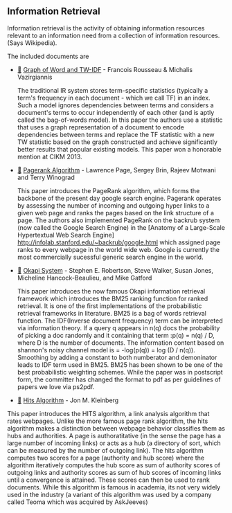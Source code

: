 ## Information Retrieval

Information retrieval is the activity of obtaining information resources relevant to an information need from a collection of information resources. (Says Wikipedia).

The included documents are

* [:scroll:](graph_of_word_and_tw_idf.pdf) [Graph of Word and TW-IDF](http://www.lix.polytechnique.fr/~rousseau/papers/rousseau-cikm2013.pdf) - Francois Rousseau & Michalis Vazirgiannis

  The traditional IR system stores term-specific statistics (typically
  a term's frequency in each document - which we call TF) in an index.
  Such a model ignores dependencies between terms and considers a
  document's terms to occur independently of each other (and is aptly
  called the bag-of-words model). In this paper the authors use a
  statistic that uses a graph representation of a document to encode
  dependencies between terms and replace the TF statistic with a new
  TW statistic based on the graph constructed and achieve
  significantly better results that popular existing models. This
  paper won a honorable mention at CIKM 2013.

* [:scroll:](pagerank.pdf) [Pagerank Algorithm](http://ilpubs.stanford.edu:8090/422/1/1999-66.pdf) - Lawrence Page, Sergey Brin, Rajeev Motwani and Terry Winograd
  
  This paper introduces the PageRank algorithm, which forms the backbone of 
  the present day google search engine. Pagerank operates by assessing the 
  number of incoming and outgoing hyper links to a given web page and ranks the 
  pages based on the link structure of a page. The authors also implemented 
  PageRank on the backrub system (now called the Google Search
  Engine) in the [Anatomy of a Large-Scale Hypertextual Web Search Engine] 
  http://infolab.stanford.edu/~backrub/google.html which assigned page ranks to
  every webpage in the world wide web. Google is currently the most commercially
  sucessful generic search engine in the world. 

* [:scroll:](ocapi-trec3.pdf) [Okapi System](http://trec.nist.gov/pubs/trec3/papers/city.ps.gz) - Stephen E. Robertson, Steve Walker, Susan Jones, Micheline Hancock-Beaulieu, and Mike Gatford

  This paper introduces the now famous Okapi information retrieval
  framework which introduces the BM25 ranking function for ranked 
  retrieval. It is one of the first implementations of the probabilistic
  retrieval frameworks in literature. BM25 is a bag of words retrieval 
  function. The IDF(Inverse document frequency) term can be interpreted
  via information theory. If a query q appears in n(q) docs the probability
  of picking a doc randomly and it containing that term :p(q) = n(q) / D, 
  where D is the number of documents. The information content based on 
  shannon's noisy channel model is = -log(p(q)) = log (D / n(q)). Smoothing
  by adding a constant to both numberator and demoninator leads to IDF term
  used in BM25. BM25 has been shown to be one of the best probabilistic 
  weighting schemes. While the paper was in postscript form, the committer has
  changed the format to pdf as per guidelines of papers we love via ps2pdf.

* [:scroll:](hits.pdf) [Hits Algorithm](https://www.cs.cornell.edu/home/kleinber/auth.pdf) - Jon M. Kleinberg

This paper introduces the HITS algorithm, a link analysis algorithm that rates webpages. Unlike the more famous page rank algorithm, the hits algorithm makes a distinction between webpage behavior   classifies them as hubs and authorities. A page is authoratitative (in the sense the page has a large number of  incoming links) or acts as a hub (a directory of sort, which can be measured by the number of outgoing link). The hits algorithm computes two scores for a page (authority and hub score) where the algorithm iteratively computes the hub  score as sum of authority scores of outgoing links and authority scores as sum  of hub scores of incoming links until a convergence is attained. These scores can then be used to rank documents. While this algorithm is famous in academia, its not very widely used in the industry (a variant of this algorithm was used by a company called Teoma which was acquired by AskJeeves)
  
